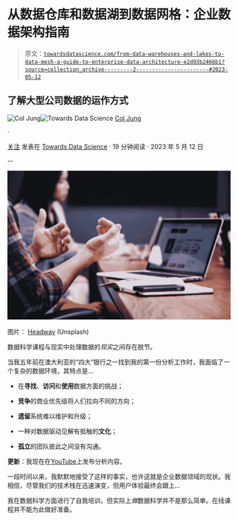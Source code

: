 # 从数据仓库和数据湖到数据网格：企业数据架构指南

> 原文：[`towardsdatascience.com/from-data-warehouses-and-lakes-to-data-mesh-a-guide-to-enterprise-data-architecture-e2d93b2466b1?source=collection_archive---------2-----------------------#2023-05-12`](https://towardsdatascience.com/from-data-warehouses-and-lakes-to-data-mesh-a-guide-to-enterprise-data-architecture-e2d93b2466b1?source=collection_archive---------2-----------------------#2023-05-12)

## 了解大型公司数据的运作方式

[](https://col-jung.medium.com/?source=post_page-----e2d93b2466b1--------------------------------)![Col Jung](https://col-jung.medium.com/?source=post_page-----e2d93b2466b1--------------------------------)[](https://towardsdatascience.com/?source=post_page-----e2d93b2466b1--------------------------------)![Towards Data Science](https://towardsdatascience.com/?source=post_page-----e2d93b2466b1--------------------------------) [Col Jung](https://col-jung.medium.com/?source=post_page-----e2d93b2466b1--------------------------------)

·

[关注](https://medium.com/m/signin?actionUrl=https%3A%2F%2Fmedium.com%2F_%2Fsubscribe%2Fuser%2F8d4e2c520037&operation=register&redirect=https%3A%2F%2Ftowardsdatascience.com%2Ffrom-data-warehouses-and-lakes-to-data-mesh-a-guide-to-enterprise-data-architecture-e2d93b2466b1&user=Col+Jung&userId=8d4e2c520037&source=post_page-8d4e2c520037----e2d93b2466b1---------------------post_header-----------) 发表在 [Towards Data Science](https://towardsdatascience.com/?source=post_page-----e2d93b2466b1--------------------------------) · 19 分钟阅读 · 2023 年 5 月 12 日 [](https://medium.com/m/signin?actionUrl=https%3A%2F%2Fmedium.com%2F_%2Fvote%2Ftowards-data-science%2Fe2d93b2466b1&operation=register&redirect=https%3A%2F%2Ftowardsdatascience.com%2Ffrom-data-warehouses-and-lakes-to-data-mesh-a-guide-to-enterprise-data-architecture-e2d93b2466b1&user=Col+Jung&userId=8d4e2c520037&source=-----e2d93b2466b1---------------------clap_footer-----------)

--

[](https://medium.com/m/signin?actionUrl=https%3A%2F%2Fmedium.com%2F_%2Fbookmark%2Fp%2Fe2d93b2466b1&operation=register&redirect=https%3A%2F%2Ftowardsdatascience.com%2Ffrom-data-warehouses-and-lakes-to-data-mesh-a-guide-to-enterprise-data-architecture-e2d93b2466b1&source=-----e2d93b2466b1---------------------bookmark_footer-----------)![](img/9b6681fe49ae44a44ba803426f10d2ab.png)

图片： [Headway](https://unsplash.com/photos/5QgIuuBxKwM) (Unsplash)

数据科学课程与现实中处理数据的*现实*之间存在脱节。

当我五年前在澳大利亚的“四大”银行之一找到我的第一份分析工作时，我面临了一个复杂的数据环境，其特点是…

+   在**寻找**、**访问**和**使用**数据方面的挑战；

+   **竞争**的商业优先级将人们拉向不同的方向；

+   **遗留**系统难以维护和升级；

+   一种对数据驱动见解有抵触的**文化**；

+   **孤立**的团队彼此之间没有沟通。

**更新**：我现在在[YouTube](https://www.youtube.com/@col_builds)上发布分析内容。

一段时间以来，我默默地接受了这样的事实，也许这就是企业数据领域的现状。我相信，尽管我们的技术栈在迅速演变，但用户体验最终会跟上…

我在数据科学方面进行了自我培训，但实际上*做*数据科学并不是那么简单。在线课程并不能为此做好准备。
